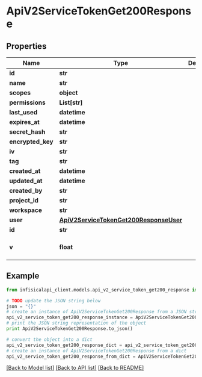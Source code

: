 # ApiV2ServiceTokenGet200Response


## Properties
Name | Type | Description | Notes
------------ | ------------- | ------------- | -------------
**id** | **str** |  | 
**name** | **str** |  | 
**scopes** | **object** |  | [optional] 
**permissions** | **List[str]** |  | 
**last_used** | **datetime** |  | [optional] 
**expires_at** | **datetime** |  | [optional] 
**secret_hash** | **str** |  | 
**encrypted_key** | **str** |  | [optional] 
**iv** | **str** |  | [optional] 
**tag** | **str** |  | [optional] 
**created_at** | **datetime** |  | 
**updated_at** | **datetime** |  | 
**created_by** | **str** |  | 
**project_id** | **str** |  | 
**workspace** | **str** |  | 
**user** | [**ApiV2ServiceTokenGet200ResponseUser**](ApiV2ServiceTokenGet200ResponseUser.md) |  | 
**id** | **str** |  | 
**v** | **float** |  | [optional] [default to 0]

## Example

```python
from infisicalapi_client.models.api_v2_service_token_get200_response import ApiV2ServiceTokenGet200Response

# TODO update the JSON string below
json = "{}"
# create an instance of ApiV2ServiceTokenGet200Response from a JSON string
api_v2_service_token_get200_response_instance = ApiV2ServiceTokenGet200Response.from_json(json)
# print the JSON string representation of the object
print ApiV2ServiceTokenGet200Response.to_json()

# convert the object into a dict
api_v2_service_token_get200_response_dict = api_v2_service_token_get200_response_instance.to_dict()
# create an instance of ApiV2ServiceTokenGet200Response from a dict
api_v2_service_token_get200_response_from_dict = ApiV2ServiceTokenGet200Response.from_dict(api_v2_service_token_get200_response_dict)
```
[[Back to Model list]](../README.md#documentation-for-models) [[Back to API list]](../README.md#documentation-for-api-endpoints) [[Back to README]](../README.md)


